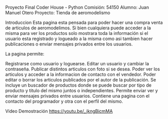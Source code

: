 Proyecto Final Coder House - Python
Comisión: 54150
Alumno: Juan Manuel Otero
Proyecto: Tienda de aeromodelismo

Introduccion
Esta pagina esta pensada para poder hacer una compra venta de articulos de aeromodelimos. Si bien cualquiera puede acceder a la misma para ver los productos solo mostrara toda la información si el usuario esta registrado y logueado a la misma como asi tambien hacer publicaciones o enviar mensajes privados entre los usuarios.  

La pagina permite:

Registrarse como usuario y loguearse.
Editar un usuario y cambiar la contraseña.
Publicar distintos articulos con foto si se desea.
Poder ver los articulos y acceder a la informacion de contacto con el vendedor.
Poder editar o borrar los articulos publicados por el autor de la publicación.
Se incluye un buscador de productos donde se puede buscar por tipo de producto y titulo del mismo juntos o independientes.
Permite enviar ver y enviar mensajes privados entre usuarios.
Contiene una pagina con el contacto del programador y otra con el perfil del mismo.



Video Demostración
https://youtu.be/_jkngBicmMA